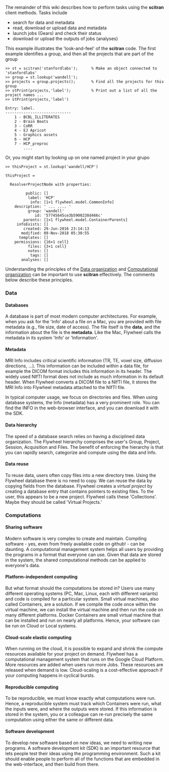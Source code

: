 The remainder of this wiki describes how to perform tasks using the **scitran** client methods. Tasks include

* search for data and metadata
* read, download or upload data and metadata
* launch jobs (Gears) and check their status
* download or upload the outputs of jobs (analyses)

This example illustrates the 'look-and-feel' of the **scitran** code.  The first example identifies a group, and then all the projects that are part of the group
```
>> st = scitran('stanfordlabs');      % Make an object connected to 'stanfordlabs'
>> group = st.lookup('wandell');      
>> projects = group.projects();       % Find all the projects for this group
>> stPrint(projects,'label');         % Print out a list of all the project names ...
>> stPrint(projects,'label')

Entry: label.
-----------------------------
	1 - BCBL_ILLITERATES 
	2 - Brain Beats 
	3 - CoRR 
	4 - EJ Apricot 
	5 - Graphics assets 
	6 - HCP 
	7 - HCP_preproc 
        ....
```

Or, you might start by looking up on one named project in your grupo

```
>> thisProject = st.lookup('wandell/HCP')

thisProject = 

  ResolverProjectNode with properties:

         public: []
          label: 'HCP'
           info: [1×1 flywheel.model.CommonInfo]
    description: ' ... .... '
          group: 'wandell'
             id: '57745645ce3b5900238d466c'
        parents: [1×1 flywheel.model.ContainerParents]
     infoExists: []
        created: 29-Jun-2016 23:14:13
       modified: 09-Nov-2018 05:30:55
      templates: []
    permissions: {16×1 cell}
          files: {3×1 cell}
          notes: []
           tags: []
       analyses: []

```
Understanding the principles of the [Data organization](Data-organization) and [Computational organization](Computational-organization) can be important to use **scitran** effectively.  The comments below describe these principles.

### Data

#### Databases
A database is part of most modern computer architectures. For example, when you ask for the 'Info' about a file on a Mac, you are provided with file metadata (e.g., file size, date of access). The file itself is the **data**, and the information about the file is the **metadata**. Like the Mac, Flywheel calls the metadata in its system 'Info' or 'Information'.

#### Metadata
MRI Info includes critical scientific information (TR, TE, voxel size, diffusion directions, ...). This information can be included within a data file, for example the DICOM format includes this information in its header. The widely used NIfTI format does not include as much information in its default header. When Flywheel converts a DICOM file to a NIfTI file, it stores the MRI Info into Flywheel metadata attached to the NIfTI file. 

In typical computer usage, we focus on directories and files. When using database systems, the Info (metadata) has a very prominent role. You can find the INFO in the web-browser interface, and you can download it with the SDK.

#### Data hierarchy
The speed of a database search relies on having a disciplined data organization.  The Flywheel hierarchy comprises the user's Group, Project, Session, Acquisition and Files. The benefit of enforcing the hierarchy is that you can rapidly search, categorize and compute using the data and Info.

#### Data reuse
To reuse data, users often copy files into a new directory tree. Using the Flywheel database there is no need to copy. We can reuse the data by copying fields from the database. Flywheel creates a *virtual project* by creating a database entry that contains pointers to existing files. To the user, this appears to be a new project.  Flywheel calls these 'Collections'.  Maybe they should be called 'Virtual Projects.'

### Computations

#### Sharing software
Modern software is very complex to create and maintain. Compiling software - yes, even from freely available code on github! - can be daunting. A computational management system helps all users by providing the programs in a format that everyone can use.  Given that data are stored in the system, the shared computational methods can be applied to everyone's data.

#### Platform-independent computing
But what format should the computations be stored in? Users use many different operating systems (PC, Mac, Linux, each with different variants) and code is compiled for a particular system. Small virtual machines, also called Containers, are a solution.  If we compile the code once within the virtual machine, we can install the virtual machine and then run the code on many different platforms.  Docker Containers are small virtual machine that can be installed and run on nearly all platforms. Hence, your software can be run on Cloud or Local systems.

#### Cloud-scale elastic computing
When running on the cloud, it is possible to expand and shrink the compute resources available for your project on demand. Flywheel has a computational management system that runs on the Google Cloud Platform.  More resources are added when users run more Jobs.  These resources are released when demand is low.  Cloud-scaling is a cost-effective approach if your computing happens in cyclical bursts.

#### Reproducible computing
To be reproducible, we must know exactly what computations were run.  Hence, a reproducible system must track which Containers were run, what the inputs were, and where the outputs were stored.  If this information is stored in the system,  you or a colleague can re-run precisely the same computation using either the same or different data.

#### Software development
To develop new software based on new ideas, we need to writing new programs. A software development kit (SDK) is an important resource that lets people test their ideas using the programming environment.  Such a kit should enable people to perform all of the functions that are embedded in the web-interface, and then build from there.


